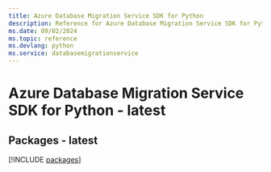 ```yaml
---
title: Azure Database Migration Service SDK for Python
description: Reference for Azure Database Migration Service SDK for Python
ms.date: 09/02/2024
ms.topic: reference
ms.devlang: python
ms.service: databasemigrationservice
---
```

# Azure Database Migration Service SDK for Python - latest
## Packages - latest
[!INCLUDE [packages](database-migration-service-index.md)]